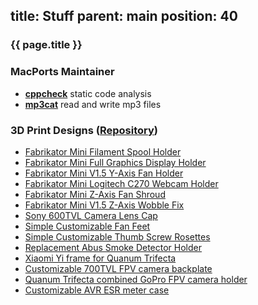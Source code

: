 title: Stuff
parent: main
position: 40
---

### {{ page.title }}

<!--%
mpages = [p for p in pages if p.get("parent", "") == "stuff" and p.lang == "en"]
mpages.sort(key=lambda p: int(p["position"]))
for p in mpages:
    if p.title == "Blog":
        print "  * **[%s](%s)**" % (p.post, p.url) # markdown list item
    else:
        print "  * **[%s](%s)**" % (p.title, p.url) # markdown list item
%-->

### MacPorts Maintainer

* **[cppcheck](https://trac.macports.org/browser/trunk/dports/devel/cppcheck/Portfile)** static code analysis
* **[mp3cat](https://trac.macports.org/browser/trunk/dports/audio/mp3cat/Portfile)** read and write mp3 files

### 3D Print Designs ([Repository](http://xythobuz.de/git/3d-print-designs/))

* [Fabrikator Mini Filament Spool Holder](http://www.thingiverse.com/thing:1427890)
* [Fabrikator Mini Full Graphics Display Holder](http://www.thingiverse.com/thing:1441146)
* [Fabrikator Mini V1.5 Y-Axis Fan Holder](http://www.thingiverse.com/thing:1454399)
* [Fabrikator Mini Logitech C270 Webcam Holder](http://www.thingiverse.com/thing:1531522)
* [Fabrikator Mini Z-Axis Fan Shroud](http://www.thingiverse.com/thing:1531538)
* [Fabrikator Mini V1.5 Z-Axis Wobble Fix](http://www.thingiverse.com/thing:1600007)
* [Sony 600TVL Camera Lens Cap](http://www.thingiverse.com/thing:1443462)
* [Simple Customizable Fan Feet](http://www.thingiverse.com/thing:1465392)
* [Simple Customizable Thumb Screw Rosettes](http://www.thingiverse.com/thing:1531544)
* [Replacement Abus Smoke Detector Holder](http://www.thingiverse.com/thing:1534421)
* [Xiaomi Yi frame for Quanum Trifecta](http://www.thingiverse.com/thing:1563684)
* [Customizable 700TVL FPV camera backplate](http://www.thingiverse.com/thing:1568475)
* [Quanum Trifecta combined GoPro FPV camera holder](http://www.thingiverse.com/thing:1569820)
* [Customizable AVR ESR meter case](http://www.thingiverse.com/thing:1625664)

